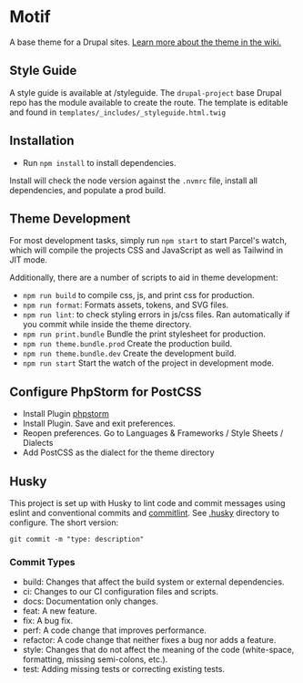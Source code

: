 # Motif

A base theme for a Drupal sites.
[Learn more about the theme in the wiki.](https://github.com/thinkshout/ts_motif/)

## Style Guide

A style guide is available at /styleguide. The `drupal-project` base Drupal repo has the module available to create the
route. The template is editable and found in `templates/_includes/_styleguide.html.twig`

## Installation

- Run `npm install` to install dependencies.

Install will check the node version against the `.nvmrc` file, install all dependencies, and populate a prod build.

## Theme Development

For most development tasks, simply run `npm start` to start Parcel's watch, which will compile the projects CSS and
JavaScript as well as Tailwind in JIT mode.

Additionally, there are a number of scripts to aid in theme development:

- `npm run build` to compile css, js, and print css for production.
- `npm run format`: Formats assets, tokens, and SVG files.
- `npm run lint`: to check styling errors in js/css files. Ran automatically if you 
commit while inside the theme directory.
- `npm run print.bundle` Bundle the print stylesheet for production.
- `npm run theme.bundle.prod` Create the production build.
- `npm run theme.bundle.dev` Create the development build.
- `npm run start` Start the watch of the project in development mode.

## Configure PhpStorm for PostCSS

- Install Plugin [phpstorm](https://plugins.jetbrains.com/plugin/8578-postcss)
- Install Plugin. Save and exit preferences.
- Reopen preferences. Go to Languages & Frameworks / Style Sheets / Dialects
- Add PostCSS as the dialect for the theme directory

## Husky

This project is set up with Husky to lint code and commit messages using eslint and conventional commits and
[commitlint](https://github.com/conventional-changelog/commitlint). See [.husky](.husky) directory to configure. The
short version:

```
git commit -m "type: description"
```

### Commit Types

- build: Changes that affect the build system or external dependencies.
- ci: Changes to our CI configuration files and scripts.
- docs: Documentation only changes.
- feat: A new feature.
- fix: A bug fix.
- perf: A code change that improves performance.
- refactor: A code change that neither fixes a bug nor adds a feature.
- style: Changes that do not affect the meaning of the code (white-space, formatting, missing semi-colons, etc.).
- test: Adding missing tests or correcting existing tests.
